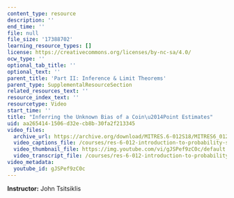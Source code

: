 ```yaml
---
content_type: resource
description: ''
end_time: ''
file: null
file_size: '17388702'
learning_resource_types: []
license: https://creativecommons.org/licenses/by-nc-sa/4.0/
ocw_type: ''
optional_tab_title: ''
optional_text: ''
parent_title: 'Part II: Inference & Limit Theorems'
parent_type: SupplementalResourceSection
related_resources_text: ''
resource_index_text: ''
resourcetype: Video
start_time: ''
title: "Inferring the Unknown Bias of a Coin\u2014Point Estimates"
uid: aa265414-1506-d32e-cb8b-30fa2f213345
video_files:
  archive_url: https://archive.org/download/MITRES.6-012S18/MITRES6_012S18_L14-09_300k.mp4
  video_captions_file: /courses/res-6-012-introduction-to-probability-spring-2018/02fea3ab2e7e508fa43ff056fab55d2c_gJSPef9zC0c.vtt
  video_thumbnail_file: https://img.youtube.com/vi/gJSPef9zC0c/default.jpg
  video_transcript_file: /courses/res-6-012-introduction-to-probability-spring-2018/43b027a18071f8200edee83daff46141_gJSPef9zC0c.pdf
video_metadata:
  youtube_id: gJSPef9zC0c
---
```


**Instructor:** John Tsitsiklis

